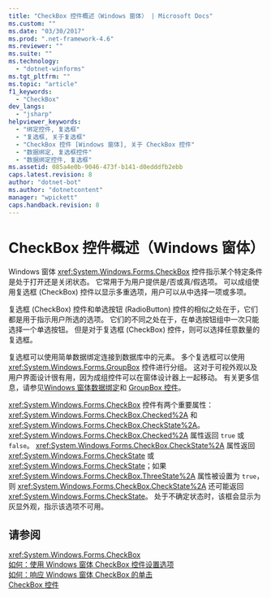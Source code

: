 ```yaml
---
title: "CheckBox 控件概述（Windows 窗体） | Microsoft Docs"
ms.custom: ""
ms.date: "03/30/2017"
ms.prod: ".net-framework-4.6"
ms.reviewer: ""
ms.suite: ""
ms.technology: 
  - "dotnet-winforms"
ms.tgt_pltfrm: ""
ms.topic: "article"
f1_keywords: 
  - "CheckBox"
dev_langs: 
  - "jsharp"
helpviewer_keywords: 
  - "绑定控件, 复选框"
  - "复选框, 关于复选框"
  - "CheckBox 控件 [Windows 窗体], 关于 CheckBox 控件"
  - "数据绑定, 复选框控件"
  - "数据绑定控件, 复选框"
ms.assetid: 085a4e0b-9046-473f-b141-d0edddfb2ebb
caps.latest.revision: 8
author: "dotnet-bot"
ms.author: "dotnetcontent"
manager: "wpickett"
caps.handback.revision: 8
---
```

# CheckBox 控件概述（Windows 窗体）
Windows 窗体 <xref:System.Windows.Forms.CheckBox> 控件指示某个特定条件是处于打开还是关闭状态。  它常用于为用户提供是\/否或真\/假选项。  可以成组使用复选框 \(CheckBox\) 控件以显示多重选项，用户可以从中选择一项或多项。  
  
 复选框 \(CheckBox\) 控件和单选按钮 \(RadioButton\) 控件的相似之处在于，它们都是用于指示用户所选的选项。  它们的不同之处在于，在单选按钮组中一次只能选择一个单选按钮。  但是对于复选框 \(CheckBox\) 控件，则可以选择任意数量的复选框。  
  
 复选框可以使用简单数据绑定连接到数据库中的元素。  多个复选框可以使用 <xref:System.Windows.Forms.GroupBox> 控件进行分组。  这对于可视外观以及用户界面设计很有用，因为成组控件可以在窗体设计器上一起移动。  有关更多信息，请参见[Windows 窗体数据绑定](../../../../docs/framework/winforms/windows-forms-data-binding.md)和 [GroupBox 控件](../../../../docs/framework/winforms/controls/groupbox-control-windows-forms.md)。  
  
 <xref:System.Windows.Forms.CheckBox> 控件有两个重要属性：<xref:System.Windows.Forms.CheckBox.Checked%2A> 和 <xref:System.Windows.Forms.CheckBox.CheckState%2A>。  <xref:System.Windows.Forms.CheckBox.Checked%2A> 属性返回 `true` 或 `false`。  <xref:System.Windows.Forms.CheckBox.CheckState%2A> 属性返回 <xref:System.Windows.Forms.CheckState> 或 <xref:System.Windows.Forms.CheckState>；如果 <xref:System.Windows.Forms.CheckBox.ThreeState%2A> 属性被设置为 `true`，则 <xref:System.Windows.Forms.CheckBox.CheckState%2A> 还可能返回 <xref:System.Windows.Forms.CheckState>。  处于不确定状态时，该框会显示为灰显外观，指示该选项不可用。  
  
## 请参阅  
 <xref:System.Windows.Forms.CheckBox>   
 [如何：使用 Windows 窗体 CheckBox 控件设置选项](../../../../docs/framework/winforms/controls/how-to-set-options-with-windows-forms-checkbox-controls.md)   
 [如何：响应 Windows 窗体 CheckBox 的单击](../../../../docs/framework/winforms/controls/how-to-respond-to-windows-forms-checkbox-clicks.md)   
 [CheckBox 控件](../../../../docs/framework/winforms/controls/checkbox-control-windows-forms.md)